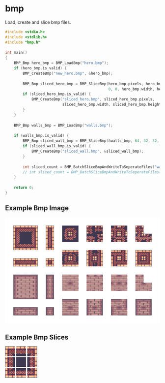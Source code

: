 # bmp
Load, create and slice bmp files.

```cpp
#include <stdio.h>
#include <stdlib.h>
#include "bmp.h"

int main()
{
	BMP_Bmp hero_bmp = BMP_LoadBmp("hero.bmp");
	if (hero_bmp.is_valid) {
		BMP_CreateBmp("new_hero.bmp", &hero_bmp);

		BMP_Bmp sliced_hero_bmp = BMP_SliceBmp(hero_bmp.pixels, hero_bmp.width, hero_bmp.height,
		                                       0, 0, hero_bmp.width, hero_bmp.height);
		if (sliced_hero_bmp.is_valid) {
			BMP_CreateBmp("sliced_hero.bmp", sliced_hero_bmp.pixels,
			              sliced_hero_bmp.width, sliced_hero_bmp.height);
		}
	}

	BMP_Bmp walls_bmp = BMP_LoadBmp("walls.bmp");

	if (walls_bmp.is_valid) {
		BMP_Bmp sliced_wall_bmp = BMP_SliceBmp(&walls_bmp, 64, 32, 32, 32);
		if (sliced_wall_bmp.is_valid) {
			BMP_CreateBmp("sliced_wall.bmp", &sliced_wall_bmp);
		}

		int sliced_count = BMP_BatchSliceBmpAndWriteToSeperateFiles("walls", walls_bmp.pixels, walls_bmp.width, walls_bmp.height, 32, 32);
		// int sliced_count = BMP_BatchSliceBmpAndWriteToSeperateFiles("walls", &walls_bmp, 32, 32);
	}

	return 0;
}
```

## Example Bmp Image
![](data/walls.bmp)<br>
## Example Bmp Slices
![](data/walls000.bmp)
![](data/walls001.bmp)
![](data/walls002.bmp)<br>
![](data/walls011.bmp)
![](data/walls012.bmp)
![](data/walls013.bmp)<br>
![](data/walls023.bmp)
![](data/walls024.bmp)
![](data/walls025.bmp)<br>
